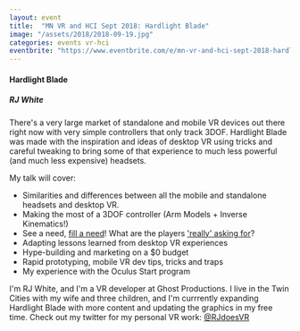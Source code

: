 ```yaml
---
layout: event
title:  "MN VR and HCI Sept 2018: Hardlight Blade"
image: "/assets/2018/2018-09-19.jpg"
categories: events vr-hci
eventbrite: "https://www.eventbrite.com/e/mn-vr-and-hci-sept-2018-hardlight-blade-tickets-49967549285#"
---
```


#### Hardlight Blade
##### RJ White

There's a very large market of standalone and mobile VR devices out there right now with very simple controllers that only track 3DOF. Hardlight Blade was made with the inspiration and ideas of desktop VR using tricks and careful tweaking to bring some of that experience to much less powerful (and much less expensive) headsets.

My talk will cover:

  * Similarities and differences between all the mobile and standalone headsets and desktop VR.
  * Making the most of a 3DOF controller (Arm Models + Inverse Kinematics!)
  * See a need, [fill a need](https://www.androidcentral.com/hardlight-blade-review-showing-oculus-gos-strengths-and-its-limitations)! What are the players ['really' asking for](https://uploadvr.com/oculus-gos-hardlight-blade-is-getting-a-beat-saber-style-rhythm-mode/)?
  * Adapting lessons learned from desktop VR experiences
  * Hype-building and marketing on a $0 budget
  * Rapid prototyping, mobile VR dev tips, tricks and traps
  * My experience with the Oculus Start program

I'm RJ White, and I'm a VR developer at Ghost Productions. I live in the Twin Cities with my wife and three children, and I'm currrently expanding Hardlight Blade with more content and updating the graphics in my free time. Check out my twitter for my personal VR work: [@RJdoesVR](https://twitter.com/RJdoesVR)


